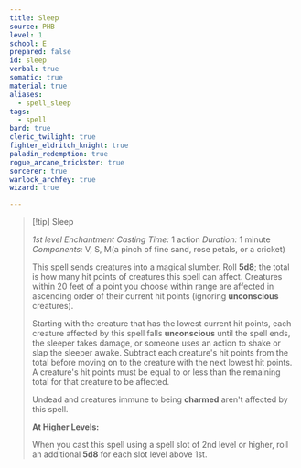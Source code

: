 ```yaml
---
title: Sleep
source: PHB
level: 1
school: E
prepared: false
id: sleep
verbal: true
somatic: true
material: true
aliases:
  - spell_sleep
tags:
  - spell
bard: true
cleric_twilight: true
fighter_eldritch_knight: true
paladin_redemption: true
rogue_arcane_trickster: true
sorcerer: true
warlock_archfey: true
wizard: true

---
```

>[!tip] Sleep
>
> *1st level Enchantment*
> *Casting Time:* 1 action
> *Duration:* 1 minute
> *Components:* V, S, M(a pinch of fine sand, rose petals, or a cricket)
>
>This spell sends creatures into a magical slumber. Roll **5d8**; the total is how many hit points of creatures this spell can affect. Creatures within 20 feet of a point you choose within range are affected in ascending order of their current hit points (ignoring **unconscious** creatures).
>
>Starting with the creature that has the lowest current hit points, each creature affected by this spell falls **unconscious** until the spell ends, the sleeper takes damage, or someone uses an action to shake or slap the sleeper awake. Subtract each creature's hit points from the total before moving on to the creature with the next lowest hit points. A creature's hit points must be equal to or less than the remaining total for that creature to be affected.
>
>Undead and creatures immune to being **charmed** aren't affected by this spell.
>
>**At Higher Levels:**
>
>When you cast this spell using a spell slot of 2nd level or higher, roll an additional **5d8** for each slot level above 1st.
>

